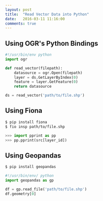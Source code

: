 ```yaml
---
layout: post
title:  "Read Vector Data into Python"
date:   2016-03-11 11:16:00
comments: true
---
```


## Using OGR's Python Bindings

```python
#!/usr/bin/env python
import ogr

def read_vector(filepath):
    datasource = ogr.Open(filepath)
    layer = ds.GetLayerByIndex(0)
    feature = layer.GetFeature(0)
    return datasource

ds = read_vector('path/to/file.shp')
```

## Using Fiona

```bash
$ pip install fiona
$ fio insp path/to/file.shp
```

```python
>>> import pprint as pp
>>> pp.pprint(src[layer_id])
```

## Using Geopandas

```bash
$ pip install geopandas
```

```python
#!/usr/bin/env/ python
import geopandas as gp

df = gp.read_file('path/to/file.shp')
df.geometry[0]
```
